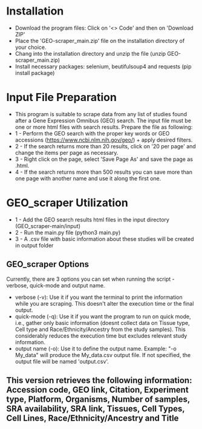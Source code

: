 # Installation
- Download the program files: Click on '<> Code' and then on 'Download ZIP'
- Place the 'GEO-scraper_main.zip' file on the installation directory of your choice.
- Chang into the installation directory and unzip the file (unzip GEO-scraper_main.zip)  
- Install necessary packages: selenium, beutifulsoup4 and requests (pip install package)

# Input File Preparation
- This program is suitable to scrape data from any list of studies found after a Gene Expression Omnibus (GEO) search. The input file must be one or more html files with search results. Prepare the file as following:
- 1 - Perform the GEO search with the proper key words or GEO accessions (https://www.ncbi.nlm.nih.gov/geo/) + apply desired filters.
- 2 - If the search returns more than 20 results, click on '20 per page' and change the items per page as necessary.
- 3 - Right click on the page, select 'Save Page As' and save the page as .html.
- 4 - If the search returns more than 500 results you can save more than one page with another name and use it along the first one.


# GEO_scraper Utilization
- 1 - Add the GEO search results html files in the input directory (GEO_scraper-main/input)
- 2 - Run the main.py file (python3 main.py)
- 3 - A .csv file with basic information about these studies will be created in output folder

## GEO_scraper Options
Currently, there are 3 options you can set when running the script - verbose, quick-mode and output name.
- verbose (-v): Use it if you want the terminal to print the information while you are scraping. This doesn't alter the execution time or the final output.
- quick-mode (-q): Use it if you want the program to run on quick mode, i.e., gather only basic information (doesnt collect data on Tissue type, Cell type and Race/Ethnicity/Ancestry from the study samples). This considerably reduces the execution time but excludes relevant study information.
- output name (-o): Use it to define the output name. Example: "-o My_data" will produce the My_data.csv output file. If not specified, the output file will be named 'output.csv'.


## This version retrieves the following information: Accession code, GEO link, Citation, Experiment type, Platform, Organisms, Number of samples, SRA availability, SRA link, Tissues, Cell Types, Cell Lines, Race/Ethnicity/Ancestry and Title
